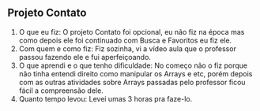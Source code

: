 ## Projeto Contato


1) O que eu fiz:
O projeto Contato foi opcional, eu não fiz na época mas como depois ele foi continuado com Busca e Favoritos eu fiz ele.
2) Com quem e como fiz:
Fiz sozinha, vi a vídeo aula que o professor passou fazendo ele e fui aperfeiçoando.
3) O que aprendi e o que tenho dificuldade:
No começo não o fiz porque não tinha entendi direito como manipular os Arrays e etc, porém depois com as outras atividades 
sobre Arrays passadas pelo professor ficou fácil a compreensão dele. 
4) Quanto tempo levou:
Levei umas 3 horas pra faze-lo.


